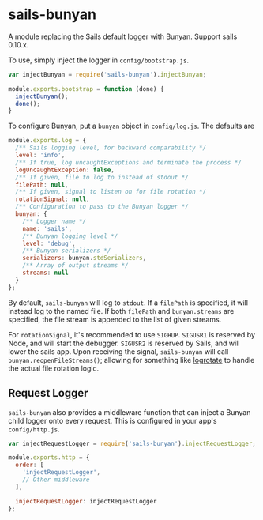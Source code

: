 # sails-bunyan

A module replacing the Sails default logger with Bunyan. Support sails 0.10.x.

To use, simply inject the logger in `config/bootstrap.js`.

```JavaScript
var injectBunyan = require('sails-bunyan').injectBunyan;

module.exports.bootstrap = function (done) {
  injectBunyan();
  done();
}
```

To configure Bunyan, put a `bunyan` object in `config/log.js`. The defaults are

```JavaScript
module.exports.log = {
  /** Sails logging level, for backward comparability */
  level: 'info',
  /** If true, log uncaughtExceptions and terminate the process */
  logUncaughtException: false,
  /** If given, file to log to instead of stdout */
  filePath: null,
  /** If given, signal to listen on for file rotation */
  rotationSignal: null,
  /** Configuration to pass to the Bunyan logger */
  bunyan: {
    /** Logger name */
    name: 'sails',
    /** Bunyan logging level */
    level: 'debug',
    /** Bunyan serializers */
    serializers: bunyan.stdSerializers,
    /** Array of output streams */
    streams: null
  }
};
```

By default, `sails-bunyan` will log to `stdout`. If a `filePath` is specified,
it will instead log to the named file. If both `filePath` and `bunyan.streams`
are specified, the file stream is appended to the list of given streams.

For `rotationSignal`, it's recommended to use `SIGHUP`. `SIGUSR1` is reserved
by Node, and will start the debugger. `SIGUSR2` is reserved by Sails, and will
lower the sails app. Upon receiving the signal, `sails-bunyan` will call
`bunyan.reopenFileStreams()`; allowing for something like [logrotate][] to
handle the actual file rotation logic.

## Request Logger

`sails-bunyan` also provides a middleware function that can inject a Bunyan
child logger onto every request. This is configured in your app's
`config/http.js`.

```JavaScript
var injectRequestLogger = require('sails-bunyan').injectRequestLogger;

module.exports.http = {
  order: [
    'injectRequestLogger',
    // Other middleware
  ],

  injectRequestLogger: injectRequestLogger
};
```

 [logrotate]: http://linux.die.net/man/8/logrotate
